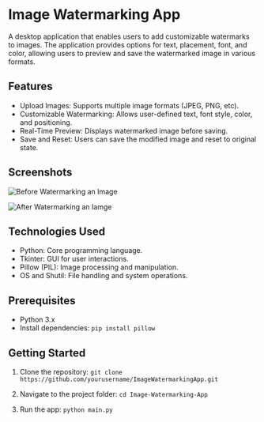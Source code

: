 # Image Watermarking App

A desktop application that enables users to add customizable watermarks to images. The application provides options for text, placement, font, and color, allowing users to preview and save the watermarked image in various formats.


## Features

- Upload Images: Supports multiple image formats (JPEG, PNG, etc).
- Customizable Watermarking: Allows user-defined text, font style, color, and positioning.
- Real-Time Preview: Displays watermarked image before saving.
- Save and Reset: Users can save the modified image and reset to original state.


## Screenshots
![Before Watermarking an Image](https://github.com/user-attachments/assets/b7e4dc35-05d9-4faa-8e2a-f7dc569c9f50)


![After Watermarking an Iamge](https://github.com/user-attachments/assets/92a17a69-c09b-4fea-a1ed-3e7e9d131b79)



## Technologies Used

- Python: Core programming language.
- Tkinter: GUI for user interactions.
- Pillow (PIL): Image processing and manipulation.
- OS and Shutil: File handling and system operations.


## Prerequisites

- Python 3.x
- Install dependencies:
  `pip install pillow`
## Getting Started
1. Clone the repository:   `git clone https://github.com/yourusername/ImageWatermarkingApp.git`

2. Navigate to the project folder:
   `cd Image-Watermarking-App`

3. Run the app:
   `python main.py`



